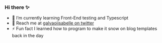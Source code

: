 ### Hi there ✨

- 🌱 I’m currently learning Front-End testing and Typescript
- 💬 Reach me at [galvaoiisabelle on twitter](https://twitter.com/galvaoiisabelle)
- ⚡ Fun fact I learned how to program to make it snow on blog templates back in the day

